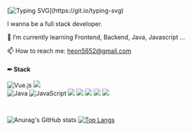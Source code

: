 [![Typing SVG](https://readme-typing-svg.demolab.com?font=Lobster&size=21&duration=4000&pause=200&color=0D3C95&center=true&vCenter=true&multiline=true&height=60&lines=Hi+there+%F0%9F%91%8B%2C+I'm+ChangHeonKim!)](https://git.io/typing-svg)

I wanna be a full stack developer.

🌱 I’m currently learning Frontend, Backend, Java, Javascript ...
  
📫 How to reach me: heon5652@gmail.com 

<div float="left">
  
  #### ✏ Stack  
  
![Vue.js](https://img.shields.io/badge/vuejs-%2335495e.svg?style=for-the-badge&logo=vuedotjs&logoColor=%234FC08D)
<img src="https://img.shields.io/badge/springboot-6DB33F?style=for-the-badge&amp;logo=springboot&amp;logoColor=white"><br/>
![Java](https://img.shields.io/badge/java-%23ED8B00.svg?style=for-the-badge&logo=java&logoColor=white)
![JavaScript](https://img.shields.io/badge/javascript-%23323330.svg?style=for-the-badge&logo=javascript&logoColor=%23F7DF1E)
<img src="https://img.shields.io/badge/mysql-4479A1?style=for-the-badge&logo=mysql&logoColor=white">
<img src="https://img.shields.io/badge/linux-FCC624?style=for-the-badge&logo=linux&logoColor=black">
<img src="https://img.shields.io/badge/Python-3776AB?style=for-the-badge&logo=Python&logoColor=white">
<img src="https://img.shields.io/badge/github-181717?style=for-the-badge&logo=github&logoColor=white">
<img src="https://img.shields.io/badge/git-F05032?style=for-the-badge&logo=git&logoColor=white">
</div>
<br>
<div float="left">

![Anurag's GitHub stats](https://github-readme-stats.vercel.app/api?username=changheonkim&show_icons=true)
[![Top Langs](https://github-readme-stats.vercel.app/api/top-langs/?username=changheonkim&layout=compact)](https://github.com/anuraghazra/github-readme-stats)

</div>

